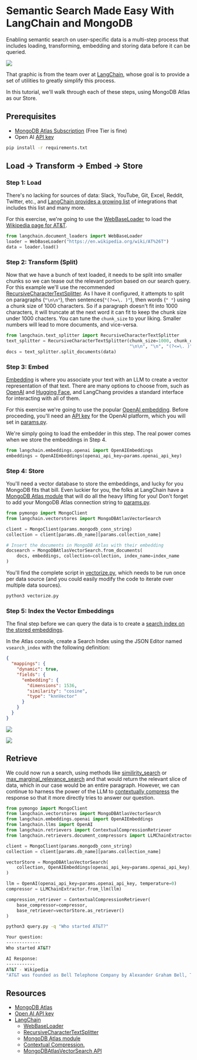 
# Semantic Search Made Easy With LangChain and MongoDB

Enabling semantic search on user-specific data is a multi-step process that includes loading, transforming, embedding and storing data before it can be queried. 

![](https://python.langchain.com/assets/images/data_connection-c42d68c3d092b85f50d08d4cc171fc25.jpg)

That graphic is from the team over at [LangChain](https://python.langchain.com/docs/modules/data_connection/), whose goal is to provide a set of utilities to greatly simplify this process. 

In this tutorial, we'll walk through each of these steps, using MongoDB Atlas as our Store.

## Prerequisites
* [MongoDB Atlas Subscription](https://cloud.mongodb.com/) (Free Tier is fine)
* Open AI [API key](https://platform.openai.com/account/api-keys)
```zsh
pip install -r requirements.txt
```

## Load -> Transform -> Embed -> Store 
### Step 1: Load
There's no lacking for sources of data: Slack, YouTube, Git, Excel, Reddit, Twitter, etc., and [LangChain provides a growing list](https://python.langchain.com/docs/modules/data_connection/document_loaders/) of integrations that includes this list and many more.

For this exercise, we're going to use the [WebBaseLoader](https://python.langchain.com/docs/modules/data_connection/document_loaders/integrations/web_base) to load the [Wikipedia page for AT&T](https://en.wikipedia.org/wiki/AT%26T). 

```python
from langchain.document_loaders import WebBaseLoader
loader = WebBaseLoader("https://en.wikipedia.org/wiki/AT%26T")
data = loader.load()
```

 ### Step 2: Transform (Split)
 Now that we have a bunch of text loaded, it needs to be split into smaller chunks so we can tease out the relevant portion based on our search query. For this example we'll use the recommended [RecursiveCharacterTextSplitter](https://python.langchain.com/docs/modules/data_connection/document_transformers/text_splitters/recursive_text_splitter). As I have it configured, it attempts to split on paragraphs (`"\n\n"`), then sentences(`"(?<=\. )"`), then words (`" "`) using a chunk size of 1000 characters. So if a paragraph doesn't fit into 1000 characters, it will truncate at the next word it can fit to keep the chunk size under 1000 chacters. You can tune the `chunk_size` to your liking. Smaller numbers will lead to more documents, and vice-versa.

```python
from langchain.text_splitter import RecursiveCharacterTextSplitter
text_splitter = RecursiveCharacterTextSplitter(chunk_size=1000, chunk_overlap=0, separators=[
                                               "\n\n", "\n", "(?<=\. )", " "], length_function=len)
docs = text_splitter.split_documents(data)
```

### Step 3: Embed
[Embedding](https://python.langchain.com/docs/modules/data_connection/text_embedding/) is where you associate your text with an LLM to create a vector representation of that text. There are many options to choose from, such as [OpenAI](https://openai.com/}) and [Hugging Face](https://huggingface.co/), and LangChang provides a standard interface for interacting with all of them. 

For this exercise we're going to use the popular [OpenAI embedding](https://python.langchain.com/docs/modules/data_connection/text_embedding/integrations/openai). Before proceeding, you'll need an [API key](https://platform.openai.com/account/api-keys) for the OpenAI platform, which you will set in [params.py](params.py).

We're simply going to load the embedder in this step. The real power comes when we store the embeddings in Step 4. 

```python
from langchain.embeddings.openai import OpenAIEmbeddings
embeddings = OpenAIEmbeddings(openai_api_key=params.openai_api_key)
```

### Step 4: Store
You'll need a vector database to store the embeddings, and lucky for you MongoDB fits that bill. Even luckier for you, the folks at LangChain have a [MongoDB Atlas module](https://python.langchain.com/docs/modules/data_connection/vectorstores/integrations/mongodb_atlas)  that will do all the heavy lifting for you! Don't forget to add your MongoDB Atlas connection string to [params.py](params.py).

```python
from pymongo import MongoClient
from langchain.vectorstores import MongoDBAtlasVectorSearch

client = MongoClient(params.mongodb_conn_string)
collection = client[params.db_name][params.collection_name]

# Insert the documents in MongoDB Atlas with their embedding
docsearch = MongoDBAtlasVectorSearch.from_documents(
    docs, embeddings, collection=collection, index_name=index_name
)
```

You'll find the complete script in [vectorize.py](vectorize.py), which needs to be run once per data source (and you could easily modify the code to iterate over multiple data sources).

```zsh
python3 vectorize.py
```

### Step 5: Index the Vector Embeddings
The final step before we can query the data is to create a [search index on the stored embeddings](https://www.mongodb.com/docs/atlas/atlas-search/field-types/knn-vector/). 

In the Atlas console, create a Search Index using the JSON Editor named `vsearch_index` with the following definition: 
```JSON
{
  "mappings": {
    "dynamic": true,
    "fields": {
      "embedding": {
        "dimensions": 1536,
        "similarity": "cosine",
        "type": "knnVector"
      }
    }
  }
}
```

![](./images/create-search-index.png)

![](./images/create-search-index2.png)


## Retrieve 
We could now run a search, using methods like [similirity_search](https://api.python.langchain.com/en/latest/vectorstores/langchain.vectorstores.mongodb_atlas.MongoDBAtlasVectorSearch.html?highlight=atlas#langchain.vectorstores.mongodb_atlas.MongoDBAtlasVectorSearch.similarity_search) or [max_marginal_relevance_search](https://api.python.langchain.com/en/latest/vectorstores/langchain.vectorstores.mongodb_atlas.MongoDBAtlasVectorSearch.html?highlight=atlas#langchain.vectorstores.mongodb_atlas.MongoDBAtlasVectorSearch.max_marginal_relevance_search) and that would return the relevant slice of data, which in our case would be an entire paragraph. However, we can continue to harness the power of the LLM to [contextually compress](https://python.langchain.com/docs/modules/data_connection/retrievers/how_to/contextual_compression/) the response so that it more directly tries to answer our question. 

```python
from pymongo import MongoClient
from langchain.vectorstores import MongoDBAtlasVectorSearch
from langchain.embeddings.openai import OpenAIEmbeddings
from langchain.llms import OpenAI
from langchain.retrievers import ContextualCompressionRetriever
from langchain.retrievers.document_compressors import LLMChainExtractor

client = MongoClient(params.mongodb_conn_string)
collection = client[params.db_name][params.collection_name]

vectorStore = MongoDBAtlasVectorSearch(
    collection, OpenAIEmbeddings(openai_api_key=params.openai_api_key), index_name=params.index_name
)

llm = OpenAI(openai_api_key=params.openai_api_key, temperature=0)
compressor = LLMChainExtractor.from_llm(llm)

compression_retriever = ContextualCompressionRetriever(
    base_compressor=compressor,
    base_retriever=vectorStore.as_retriever()
)
```

```zsh
python3 query.py -q "Who started AT&T?"

Your question:
-------------
Who started AT&T?

AI Response:
-----------
AT&T - Wikipedia
"AT&T was founded as Bell Telephone Company by Alexander Graham Bell, Thomas Watson and Gardiner Greene Hubbard after Bell's patenting of the telephone in 1875."[25] "On December 30, 1899, AT&T acquired the assets of its parent American Bell Telephone, becoming the new parent company."[28]
```

## Resources
* [MongoDB Atlas](https://cloud.mongodb.com/)
* [Open AI API key](https://platform.openai.com/account/api-keys)
* [LangChain](https://python.langchain.com)
  * [WebBaseLoader](https://python.langchain.com/docs/modules/data_connection/document_loaders/integrations/web_base)
  * [RecursiveCharacterTextSplitter](https://python.langchain.com/docs/modules/data_connection/document_transformers/text_splitters/recursive_text_splitter)
  * [MongoDB Atlas module](https://python.langchain.com/docs/modules/data_connection/vectorstores/integrations/mongodb_atlas)  
  * [Contextual Compression. ](https://python.langchain.com/docs/modules/data_connection/retrievers/how_to/contextual_compression/) 
  * [MongoDBAtlasVectorSearch API](https://api.python.langchain.com/en/latest/vectorstores/langchain.vectorstores.mongodb_atlas.MongoDBAtlasVectorSearch.html)


